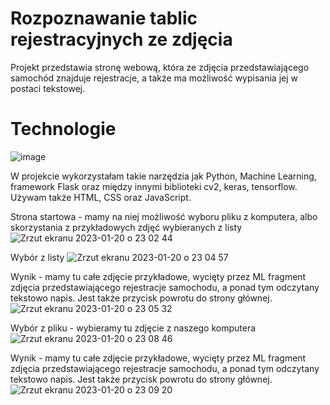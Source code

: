 # Rozpoznawanie tablic rejestracyjnych ze zdjęcia

Projekt przedstawia stronę webową, która ze zdjęcia przedstawiającego samochód znajduje rejestracje, a także ma możliwość wypisania jej w postaci tekstowej.

# Technologie
![image](https://user-images.githubusercontent.com/71874062/213883990-42733bd8-e05d-4f4a-9666-592671e63c85.png)


W projekcie wykorzystałam takie narzędzia jak Python, Machine Learning, framework Flask oraz między innymi biblioteki cv2, keras, tensorflow. Używam także HTML, CSS oraz JavaScript.

Strona startowa - mamy na niej możliwość wyboru pliku z komputera, albo skorzystania z przykładowych zdjęć wybieranych z listy
![Zrzut ekranu 2023-01-20 o 23 02 44](https://user-images.githubusercontent.com/71874062/213813244-fc16c9a7-a9c1-497b-8604-33fd381c8197.jpg)

Wybór z listy
![Zrzut ekranu 2023-01-20 o 23 04 57](https://user-images.githubusercontent.com/71874062/213813482-223f7ad6-6445-44e1-b405-35f384f04792.jpg)

Wynik - mamy tu całe zdjęcie przykładowe, wycięty przez ML fragment zdjęcia przedstawiającego rejestracje samochodu, a ponad tym odczytany tekstowo napis. Jest także przycisk powrotu do strony głównej.
![Zrzut ekranu 2023-01-20 o 23 05 32](https://user-images.githubusercontent.com/71874062/213813533-ff925f2b-9224-4983-8004-b22603d7281d.jpg)

Wybór z pliku - wybieramy tu zdjęcie z naszego komputera
![Zrzut ekranu 2023-01-20 o 23 08 46](https://user-images.githubusercontent.com/71874062/213813949-66caa337-1735-42c2-bbc9-0575bca0880d.jpg)

Wynik - mamy tu całe zdjęcie przykładowe, wycięty przez ML fragment zdjęcia przedstawiającego rejestracje samochodu, a ponad tym odczytany tekstowo napis. Jest także przycisk powrotu do strony głównej.
![Zrzut ekranu 2023-01-20 o 23 09 20](https://user-images.githubusercontent.com/71874062/213814060-dae84fe6-461c-47c1-af27-838163c578ff.jpg)
